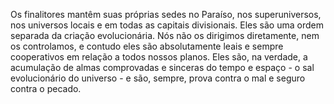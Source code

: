 ﻿Os finalitores mantêm suas próprias sedes no Paraíso, nos superuniversos, nos universos locais e em todas as capitais divisionais. Eles são uma ordem separada da criação evolucionária. Nós não os dirigimos diretamente, nem os controlamos,  e contudo eles são absolutamente leais e sempre cooperativos em relação a todos nossos planos. Eles são, na verdade, a acumulação de almas comprovadas e sinceras do tempo e espaço - o sal evolucionário do universo - e são, sempre, prova contra o mal e seguro contra o pecado.